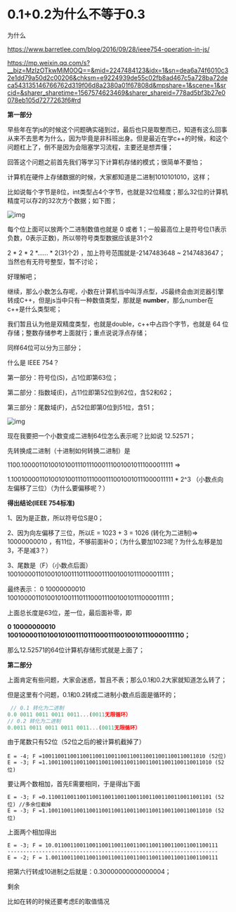 # 0.1+0.2为什么不等于0.3



为什么

https://www.barretlee.com/blog/2016/09/28/ieee754-operation-in-js/



https://mp.weixin.qq.com/s?__biz=MzIzOTkwMjM0OQ==&mid=2247484123&idx=1&sn=dea6a74f6010c32e1dd79a50d2c00206&chksm=e9224939de55c02fb8ad467c5a728ba72deca543135146766762d319f06d8a2380a01f67808d&mpshare=1&scene=1&srcid=&sharer_sharetime=1567574623469&sharer_shareid=778ad5bf3b27e0078eb105d7277263f6#rd



**第一部分**



早些年在学js的时候这个问题确实碰到过，最后也只是取整而已，知道有这么回事从来不去思考为什么，因为毕竟是非科班出身。但是最近在学c++的时候，和这个问题杠上了，倒不是因为会阻塞学习流程，主要还是想弄懂；



回答这个问题之前首先我们等学习下计算机存储的模式；很简单不要怕；



计算机在硬件上存储数据的时候，大家都知道是二进制1010101010，这样；



比如说每个字节是8位，int类型占4个字节，也就是32位精度；那么32位的计算机精度可以存2的32次方个数据；如下图；

![img](http://note.youdao.com/yws/public/resource/154574ce5baad11c39b5e487f925c71a/xmlnote/1D6960C1662E414D83B970496CA9673D/839)



每个位上面可以放两个二进制数值也就是 0 或者 1；一般最高位上是符号位(1表示负数，0表示正数)，所以带符号类型数据应该是31个2



2 * 2 * 2 *...... * 2(31个2)   ，加上符号范围就是-2147483648 ~ 2147483647；当然也有无符号整型，暂不讨论；



好理解吧；



继续，那么小数怎么存呢，小数在计算机当中叫浮点型，JS最终会由浏览器引擎转成C++，但是js当中只有一种数值类型，那就是 **number**，那么number在c++是什么类型呢；



我们暂且认为他是双精度类型，也就是double，c++中占四个字节，也就是 64 位存储；整数存储参考上面就行；重点说说浮点存储；

同样64位可以分为三部分；



什么是 IEEE 754？



第一部分：符号位(S)，占1位即第63位；

第二部分：指数域(E)，占11位即第52位到62位，含52和62；

第三部分：尾数域(F)，占52位即第0位到51位，含51；



![img](https://i.loli.net/2021/07/28/bFDXJ3NcyMk6lgm.png)



现在我要把一个小数变成二进制64位怎么表示呢？比如说   12.52571；

先转换成二进制（十进制如何转换二进制）是

1100.100001101001010011101110001110010010111000011111 =>

1.100100001101001010011101110001110010010111000011111 * 2^3 （小数点向左偏移了三位）（为什么要偏移呢？）



**得出结论(**IEEE 754标准**)**

1、因为是正数，所以符号位S是0；

2、因为向左偏移了三位，所以E = 1023 + 3 = 1026 (转化为二进制)=> 10000000010 ，有11位，不够前面补0；（为什么要加1023呢？为什么左移是加3，不是减3？）

3、尾数是（F）（小数点后面）100100001101001010011101110001110010010111000011111；



最终表示： 0 10000000010 100100001101001010011101110001110010010111000011111；

上面总长度是63位，差一位，最后面补零，即

**0 10000000010 1001000011010010100111011100011100100101110000111110；**

那么12.52571的64位计算机存储形式就是上面了；



**第二部分**



上面肯定有些问题，大家会迷惑，暂且不表；那么0.1和0.2大家就知道怎么转了；

但是这里有个问题，0.1和0.2转成二进制小数点后面是循环的；



```javascript
 // 0.1 转化为二进制
0.0 0011 0011 0011 0011...(0011无限循环）
// 0.2 转化为二进制
0.0011 0011 0011 0011 0011...(0011无限循环）
```



由于尾数只有52位（52位之后的被计算机截掉了）

```
E = -4; F =1001100110011001100110011001100110011001100110011010 (52位)
E = -3; F =1.1001100110011001100110011001100110011001100110011010 (52位)
```



要让两个数相加，首先E需要相同，于是得出下面

```
E = -3; F =0.1100110011001100110011001100110011001100110011001101 (52位) //多余位截掉
E = -3; F =1.1001100110011001100110011001100110011001100110011010 (52位)
```



上面两个相加得出

```
E = -3; F = 10.0110011001100110011001100110011001100110011001100111
-------------------------------------------------------------------
E = -2; F = 1.00110011001100110011001100110011001100110011001100111
```



把第六行转成10进制之后就是：0.30000000000000004；



剩余

比如在转的时候还要考虑E的取值情况

